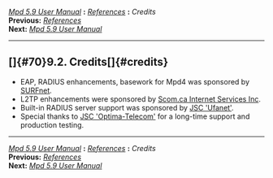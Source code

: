 [*Mpd 5.9 User Manual*](mpd.html) **:** [*References*](mpd68.html) **:**
*Credits*\
**Previous:** [*References*](mpd69.html)\
**Next:** [*Mpd 5.9 User Manual*](mpd.html)

------------------------------------------------------------------------

## []{#70}9.2. Credits[]{#credits}

-   EAP, RADIUS enhancements, basework for Mpd4 was sponsored by
    [SURFnet](http://www.surfnet.nl/).
-   L2TP enhancements were sponsored by [Scom.ca Internet Services
    Inc](http://www.scom.ca/).
-   Built-in RADIUS server support was sponsored by [JSC
    \'Ufanet\'](http://ufanet.ru/).
-   Special thanks to [JSC \'Optima-Telecom\'](http://optima.ua/) for a
    long-time support and production testing.

------------------------------------------------------------------------

[*Mpd 5.9 User Manual*](mpd.html) **:** [*References*](mpd68.html) **:**
*Credits*\
**Previous:** [*References*](mpd69.html)\
**Next:** [*Mpd 5.9 User Manual*](mpd.html)
